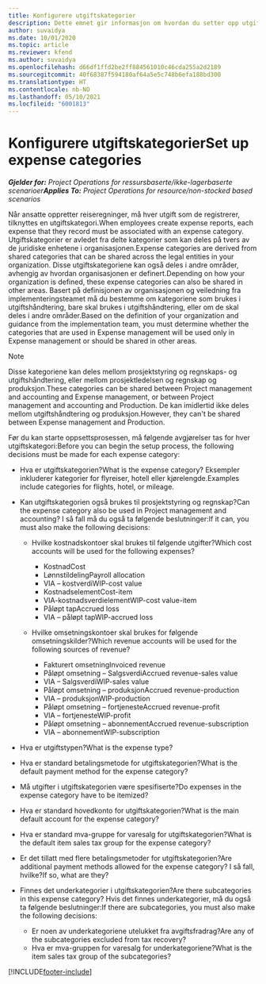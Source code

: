 ```yaml
---
title: Konfigurere utgiftskategorier
description: Dette emnet gir informasjon om hvordan du setter opp utgiftskategorier og delte kategorier for reiseregninger.
author: suvaidya
ms.date: 10/01/2020
ms.topic: article
ms.reviewer: kfend
ms.author: suvaidya
ms.openlocfilehash: d66df1ffd2be2ff884561010c46cda255a2d2189
ms.sourcegitcommit: 40f68387f594180af64a5e5c748b6efa188bd300
ms.translationtype: HT
ms.contentlocale: nb-NO
ms.lasthandoff: 05/10/2021
ms.locfileid: "6001813"
---
```

# <a name="set-up-expense-categories"></a><span data-ttu-id="5ded8-103">Konfigurere utgiftskategorier</span><span class="sxs-lookup"><span data-stu-id="5ded8-103">Set up expense categories</span></span>

<span data-ttu-id="5ded8-104">_**Gjelder for:** Project Operations for ressursbaserte/ikke-lagerbaserte scenarioer_</span><span class="sxs-lookup"><span data-stu-id="5ded8-104">_**Applies To:** Project Operations for resource/non-stocked based scenarios_</span></span>

<span data-ttu-id="5ded8-105">Når ansatte oppretter reiseregninger, må hver utgift som de registrerer, tilknyttes en utgiftskategori.</span><span class="sxs-lookup"><span data-stu-id="5ded8-105">When employees create expense reports, each expense that they record must be associated with an expense category.</span></span> <span data-ttu-id="5ded8-106">Utgiftskategorier er avledet fra delte kategorier som kan deles på tvers av de juridiske enhetene i organisasjonen.</span><span class="sxs-lookup"><span data-stu-id="5ded8-106">Expense categories are derived from shared categories that can be shared across the legal entities in your organization.</span></span> <span data-ttu-id="5ded8-107">Disse utgiftskategoriene kan også deles i andre områder, avhengig av hvordan organisasjonen er definert.</span><span class="sxs-lookup"><span data-stu-id="5ded8-107">Depending on how your organization is defined, these expense categories can also be shared in other areas.</span></span> <span data-ttu-id="5ded8-108">Basert på definisjonen av organisasjonen og veiledning fra implementeringsteamet må du bestemme om kategoriene som brukes i utgiftshåndtering, bare skal brukes i utgiftshåndtering, eller om de skal deles i andre områder.</span><span class="sxs-lookup"><span data-stu-id="5ded8-108">Based on the definition of your organization and guidance from the implementation team, you must determine whether the categories that are used in Expense management will be used only in Expense management or should be shared in other areas.</span></span>

> [!NOTE]
> <span data-ttu-id="5ded8-109">Disse kategoriene kan deles mellom prosjektstyring og regnskaps- og utgiftshåndtering, eller mellom prosjektledelsen og regnskap og produksjon.</span><span class="sxs-lookup"><span data-stu-id="5ded8-109">These categories can be shared between Project management and accounting and Expense management, or between Project management and accounting and Production.</span></span> <span data-ttu-id="5ded8-110">De kan imidlertid ikke deles mellom utgiftshåndtering og produksjon.</span><span class="sxs-lookup"><span data-stu-id="5ded8-110">However, they can't be shared between Expense management and Production.</span></span>

<span data-ttu-id="5ded8-111">Før du kan starte oppsettsprosessen, må følgende avgjørelser tas for hver utgiftskategori:</span><span class="sxs-lookup"><span data-stu-id="5ded8-111">Before you can begin the setup process, the following decisions must be made for each expense category:</span></span>

- <span data-ttu-id="5ded8-112">Hva er utgiftskategorien?</span><span class="sxs-lookup"><span data-stu-id="5ded8-112">What is the expense category?</span></span> <span data-ttu-id="5ded8-113">Eksempler inkluderer kategorier for flyreiser, hotell eller kjørelengde.</span><span class="sxs-lookup"><span data-stu-id="5ded8-113">Examples include categories for flights, hotel, or mileage.</span></span>
- <span data-ttu-id="5ded8-114">Kan utgiftskategorien også brukes til prosjektstyring og regnskap?</span><span class="sxs-lookup"><span data-stu-id="5ded8-114">Can the expense category also be used in Project management and accounting?</span></span> <span data-ttu-id="5ded8-115">I så fall må du også ta følgende beslutninger:</span><span class="sxs-lookup"><span data-stu-id="5ded8-115">If it can, you must also make the following decisions:</span></span>

    - <span data-ttu-id="5ded8-116">Hvilke kostnadskontoer skal brukes til følgende utgifter?</span><span class="sxs-lookup"><span data-stu-id="5ded8-116">Which cost accounts will be used for the following expenses?</span></span>

        - <span data-ttu-id="5ded8-117">Kostnad</span><span class="sxs-lookup"><span data-stu-id="5ded8-117">Cost</span></span>
        - <span data-ttu-id="5ded8-118">Lønnstildeling</span><span class="sxs-lookup"><span data-stu-id="5ded8-118">Payroll allocation</span></span>
        - <span data-ttu-id="5ded8-119">VIA – kostverdi</span><span class="sxs-lookup"><span data-stu-id="5ded8-119">WIP-cost value</span></span>
        - <span data-ttu-id="5ded8-120">Kostnadselement</span><span class="sxs-lookup"><span data-stu-id="5ded8-120">Cost-item</span></span>
        - <span data-ttu-id="5ded8-121">VIA-kostnadsverdielement</span><span class="sxs-lookup"><span data-stu-id="5ded8-121">WIP-cost value-item</span></span>
        - <span data-ttu-id="5ded8-122">Påløpt tap</span><span class="sxs-lookup"><span data-stu-id="5ded8-122">Accrued loss</span></span>
        - <span data-ttu-id="5ded8-123">VIA – påløpt tap</span><span class="sxs-lookup"><span data-stu-id="5ded8-123">WIP-accrued loss</span></span>

    - <span data-ttu-id="5ded8-124">Hvilke omsetningskontoer skal brukes for følgende omsetningskilder?</span><span class="sxs-lookup"><span data-stu-id="5ded8-124">Which revenue accounts will be used for the following sources of revenue?</span></span>

        - <span data-ttu-id="5ded8-125">Fakturert omsetning</span><span class="sxs-lookup"><span data-stu-id="5ded8-125">Invoiced revenue</span></span>
        - <span data-ttu-id="5ded8-126">Påløpt omsetning – Salgsverdi</span><span class="sxs-lookup"><span data-stu-id="5ded8-126">Accrued revenue-sales value</span></span>
        - <span data-ttu-id="5ded8-127">VIA – Salgsverdi</span><span class="sxs-lookup"><span data-stu-id="5ded8-127">WIP-sales value</span></span>
        - <span data-ttu-id="5ded8-128">Påløpt omsetning – produksjon</span><span class="sxs-lookup"><span data-stu-id="5ded8-128">Accrued revenue-production</span></span>
        - <span data-ttu-id="5ded8-129">VIA – produksjon</span><span class="sxs-lookup"><span data-stu-id="5ded8-129">WIP-production</span></span>
        - <span data-ttu-id="5ded8-130">Påløpt omsetning – fortjeneste</span><span class="sxs-lookup"><span data-stu-id="5ded8-130">Accrued revenue-profit</span></span>
        - <span data-ttu-id="5ded8-131">VIA – fortjeneste</span><span class="sxs-lookup"><span data-stu-id="5ded8-131">WIP-profit</span></span>
        - <span data-ttu-id="5ded8-132">Påløpt omsetning – abonnement</span><span class="sxs-lookup"><span data-stu-id="5ded8-132">Accrued revenue-subscription</span></span>
        - <span data-ttu-id="5ded8-133">VIA – abonnement</span><span class="sxs-lookup"><span data-stu-id="5ded8-133">WIP-subscription</span></span>

- <span data-ttu-id="5ded8-134">Hva er utgiftstypen?</span><span class="sxs-lookup"><span data-stu-id="5ded8-134">What is the expense type?</span></span>
- <span data-ttu-id="5ded8-135">Hva er standard betalingsmetode for utgiftskategorien?</span><span class="sxs-lookup"><span data-stu-id="5ded8-135">What is the default payment method for the expense category?</span></span>
- <span data-ttu-id="5ded8-136">Må utgifter i utgiftskategorien være spesifiserte?</span><span class="sxs-lookup"><span data-stu-id="5ded8-136">Do expenses in the expense category have to be itemized?</span></span>
- <span data-ttu-id="5ded8-137">Hva er standard hovedkonto for utgiftskategorien?</span><span class="sxs-lookup"><span data-stu-id="5ded8-137">What is the main default account for the expense category?</span></span>
- <span data-ttu-id="5ded8-138">Hva er standard mva-gruppe for varesalg for utgiftskategorien?</span><span class="sxs-lookup"><span data-stu-id="5ded8-138">What is the default item sales tax group for the expense category?</span></span>
- <span data-ttu-id="5ded8-139">Er det tillatt med flere betalingsmetoder for utgiftskategorien?</span><span class="sxs-lookup"><span data-stu-id="5ded8-139">Are additional payment methods allowed for the expense category?</span></span> <span data-ttu-id="5ded8-140">I så fall, hvilke?</span><span class="sxs-lookup"><span data-stu-id="5ded8-140">If so, what are they?</span></span>
- <span data-ttu-id="5ded8-141">Finnes det underkategorier i utgiftskategorien?</span><span class="sxs-lookup"><span data-stu-id="5ded8-141">Are there subcategories in this expense category?</span></span> <span data-ttu-id="5ded8-142">Hvis det finnes underkategorier, må du også ta følgende beslutninger:</span><span class="sxs-lookup"><span data-stu-id="5ded8-142">If there are subcategories, you must also make the following decisions:</span></span>

    - <span data-ttu-id="5ded8-143">Er noen av underkategoriene utelukket fra avgiftsfradrag?</span><span class="sxs-lookup"><span data-stu-id="5ded8-143">Are any of the subcategories excluded from tax recovery?</span></span>
    - <span data-ttu-id="5ded8-144">Hva er mva-gruppen for varesalg for underkategoriene?</span><span class="sxs-lookup"><span data-stu-id="5ded8-144">What is the item sales tax group of the subcategories?</span></span>


[!INCLUDE[footer-include](../includes/footer-banner.md)]